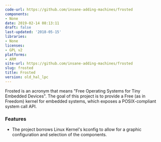 ```yaml
---
code-url: https://github.com/insane-adding-machines/frosted
components:
- None
date: 2019-02-14 08:13:11
draft: false
last-updated: '2018-05-15'
libraries:
- None
licenses:
- GPL v2
platforms:
- ARM
site-url: https://github.com/insane-adding-machines/frosted
slug: frosted
title: Frosted
version: old_hal_lpc
---
```

Frosted is an acronym that means "Free Operating Systems for Tiny Embedded Devices". The goal of this project is to provide a Free (as in Freedom) kernel for embedded systems, which exposes a POSIX-compliant system call API.

<!--more-->

### Features
- The project borrows Linux Kernel's kconfig to allow for a graphic configuration and selection of the components.


